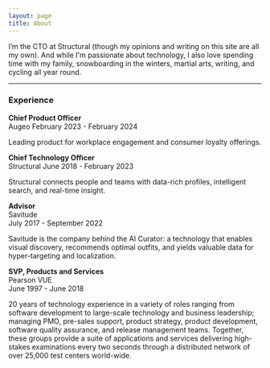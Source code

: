 ```yaml
---
layout: page
title: About
---
```


I’m the CTO at Structural (though my opinions and writing on this site are all my own). And while I'm passionate about
technology, I also love spending time with my family, snowboarding in the winters, martial arts, writing, and cycling
all year round.

***

### Experience

**Chief Product Officer**  
Augeo
February 2023 - February 2024

Leading product for workplace engagement and consumer loyalty offerings.

**Chief Technology Officer**  
Structural
June 2018 - February 2023

Structural connects people and teams with data-rich profiles, intelligent search, and real-time insight.

**Advisor**  
Savitude  
July 2017 - September 2022

Savitude is the company behind the AI Curator: a technology that enables visual discovery, recommends optimal outfits,
and yields valuable data for hyper-targeting and localization.

**SVP, Products and Services**  
Pearson VUE  
June 1997 - June 2018

20 years of technology experience in a variety of roles ranging from software development to large-scale technology and
business leadership; managing PMO, pre-sales support, product strategy, product development, software quality assurance,
and release management teams. Together, these groups provide a suite of applications and services delivering high-stakes
examinations every two seconds through a distributed network of over 25,000 test centers world-wide.